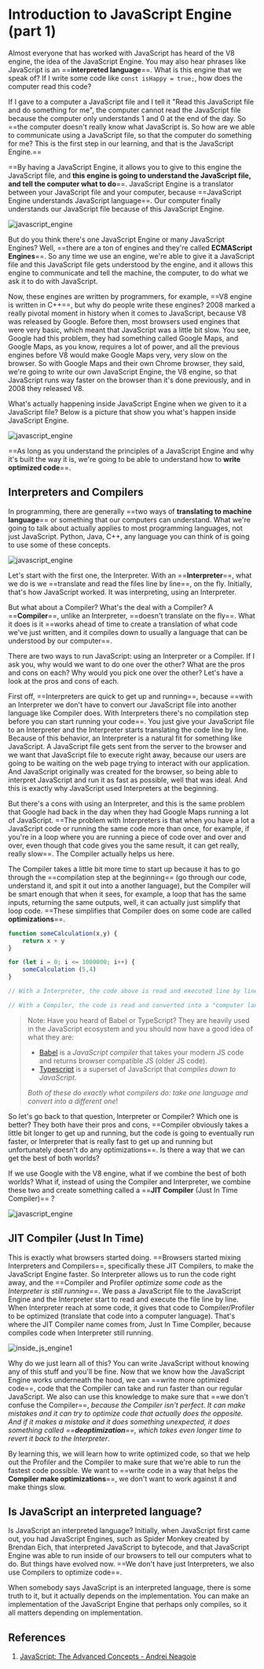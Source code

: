# Introduction to JavaScript Engine (part 1)

Almost everyone that has worked with JavaScript has heard of the V8 engine, the idea of the JavaScript Engine. You may also hear phrases like JavaScript is an ==**interpreted language**==. What is this engine that we speak of? If I write some code like `const isHappy = true;`, how does the computer read this code?

If I gave to a computer a JavaScript file and I tell it "Read this JavaScript file and do something for me", the computer cannot read the JavaScript file because the computer only understands 1 and 0 at the end of the day. So ==the computer doesn't really know what JavaScript is. So how are we able to communicate using a JavaScript file, so that the computer do something for me? This is the first step in our learning, and that is the JavaScript Engine.==

==By having a JavaScript Engine, it allows you to give to this engine the JavaScript file, and **this engine is going to understand the JavaScript file, and tell the computer what to do**==. JavaScript Engine is a translator between your JavaScript file and your computer, because ==JavaScript Engine understands JavaScript language==. Our computer finally understands our JavaScript file because of this JavaScript Engine.

![javascript_engine](../../img/javascript_engine.jpg)

But do you think there's one JavaScript Engine or many JavaScript Engines? Well, ==there are a ton of engines and they're called **ECMAScript Engines**==. So any time we use an engine, we're able to give it a JavaScript file and this JavaScript file gets understood by the engine, and it allows this engine to communicate and tell the machine, the computer, to do what we ask it to do with JavaScript.

Now, these engines are written by programmers, for example, ==V8 engine is written in C++==, but why do people write these engines? 2008 marked a really pivotal moment in history when it comes to JavaScript, because V8 was released by Google. Before then, most browsers used engines that were very basic, which meant that JavaScript was a little bit slow. You see, Google had this problem, they had something called Google Maps, and Google Maps, as you know, requires a lot of power, and all the previous engines before V8 would make Google Maps very, very slow on the browser. So with Google Maps and their own Chrome browser, they said, we're going to write our own JavaScript Engine, the V8 engine, so that JavaScript runs way faster on the browser than it's done previously, and in 2008 they released V8.

What's actually happening inside JavaScript Engine when we given to it a JavaScript file? Below is a picture that show you what's happen inside JavaScript Engine. 

![javascript_engine](../../img/inside_js_engine.jpg)

==As long as you understand the principles of a JavaScript Engine and why it's built the way it is, we're going to be able to understand how to **write optimized code**==.

## Interpreters and Compilers

In programming, there are generally ==two ways of **translating to machine language**== or something that our computers can understand. What we're going to talk about actually applies to most programming languages, not just JavaScript. Python, Java, C++, any language you can think of is going to use some of these concepts.

![javascript_engine](../../img/interpreter_compiler.jpg)

Let's start with the first one, the Interpreter. With an ==**Interpreter**==, what we do is we ==translate and read the files line by line==, on the fly. Initially, that's how JavaScript worked. It was interpreting, using an Interpreter.

But what about a Compiler? What's the deal with a Compiler? A ==**Compiler**==, unlike an Interpreter, ==doesn't translate on the fly==. What it does is it ==works ahead of time to create a translation of what code we've just written, and it compiles down to usually a language that can be understood by our computer==.

There are two ways to run JavaScript: using an Interpreter or a Compiler. If I ask you, why would we want to do one over the other? What are the pros and cons on each? Why would you pick one over the other? Let's have a look at the pros and cons of each.

First off, ==Interpreters are quick to get up and running==, because ==with an Interpreter we don't have to convert our JavaScript file into another language like Compiler does. With Interpreters there's no compilation step before you can start running your code==. You just give your JavaScript file to an Interpreter and the Interpreter starts translating the code line by line. Because of this behavior, an Interpreter is a natural fit for something like JavaScript. A JavaScript file gets sent from the server to the browser and we want that JavaScript file to execute right away, because our users are going to be waiting on the web page trying to interact with our application. And JavaScript originally was created for the browser, so being able to interpret JavaScript and run it as fast as possible, well that was ideal. And this is exactly why JavaScript used Interpreters at the beginning.

But there's a cons with using an Interpreter, and this is the same problem that Google had back in the day when they had Google Maps running a lot of JavaScript. ==The problem with Interpreters is that when you have a lot a JavaScript code or running the same code more than once, for example, if you're in a loop where you are running a piece of code over and over and over, even though that code gives you the same result, it can get really, really slow==. The Compiler actually helps us here.

The Compiler takes a little bit more time to start up because it has to go through the ==compilation step at the beginning== (go through our code, understand it, and spit it out into a another language), but the Compiler will be smart enough that when it sees, for example, a loop that has the same inputs, returning the same outputs, well, it can actually just simplify that loop code. ==These simplifies that Compiler does on some code are called **optimizations**==.

```js
function someCalculation(x,y) { 
    return x + y
}

for (let i = 0; i <= 1000000; i++) {
    someCalculation (5,4)
}

// With a Interpreter, the code above is read and executed line by line, and someCalculation() is executed for 1.000.000 times.

// With a Compiler, the code is read and converted into a "computer language" code, and after that the "computer language" code is executed. With a Compiler, instead of calling someCalculation() 1.000.000 times like Interpreter does, Compiler can just replace someCalculation function with something like 9, because he know that we want to return 9. A Compiler doesn't need to repeat the translation for each pass through in that loop. These sort of edits that Compiler do are called optimizations.
```

> Note: Have you heard of Babel or TypeScript? They are heavily used in the JavaScript ecosystem and you should now have a good idea of what they are:
>
> - [Babel](https://babeljs.io/) is a _JavaScript compiler_ that takes your modern JS code and returns browser compatible JS (older JS code).
> - [Typescript](https://www.typescriptlang.org/) is a superset of JavaScript that _compiles down to JavaScript_.
>
> _Both of these do exactly what compilers do: take one language and convert into a different one_!

So let's go back to that question, Interpreter or Compiler? Which one is better? They both have their pros and cons, ==Compiler obviously takes a little bit longer to get up and running, but the code is going to eventually run faster, or Interpreter that is really fast to get up and running but unfortunately doesn't do any optimizations==. Is there a way that we can get the best of both worlds?

If we use Google with the V8 engine, what if we combine the best of both worlds? What if, instead of using the Compiler and Interpreter, we combine these two and create something called a ==**JIT Compiler** (Just In Time Compiler)== ?

![javascript_engine](../../img/jit_compiler.jpg)

## JIT Compiler (Just In Time)

This is exactly what browsers started doing. ==Browsers started mixing Interpreters and Compilers==, specifically these JIT Compilers, to make the JavaScript Engine faster. So Interpreter allows us to run the code right away, and the ==Compiler and Profiler _optimize some code_ as the _Interpreter is still running_==.  We pass a JavaScript file to the JavaScript Engine and the Interpreter start to read and execute the file line by line. When Interpreter reach at some code, it gives that code to Compiler/Profiler to be optimized (translate that code into a computer language). That's where the JIT Compiler name comes from, Just In Time Compiler, because compiles code when Interpreter still running.

![inside_js_engine1](../../img/inside_js_engine1.jpg)

Why do we just learn all of this? You can write JavaScript without knowing any of this stuff and you'll be fine. Now that we know how the JavaScript Engine works underneath the hood, we can ==write more optimized code==, code that the Compiler can take and run faster than our regular JavaScript. We also can use this knowledge to make sure that ==we don't confuse the Compiler==, *because the Compiler isn't perfect. It can make mistakes and it can try to optimize code that actually does the opposite. And if it makes a mistake and it does something unexpected, it does something called ==**deoptimization**==, which takes even longer time to revert it back to the Interpreter*.

By learning this, we will learn how to write optimized code, so that we help out the Profiler and the Compiler to make sure that we're able to run the fastest code possible. We want to ==write code in a way that helps the **Compiler make optimizations**==, we don't want to work against it and make things slow.

## Is JavaScript an interpreted language?

Is JavaScript an interpreted language? Initially, when JavaScript first came out, you had JavaScript Engines, such as Spider Monkey created by Brendan Eich, that interpreted JavaScript to bytecode, and that JavaScript Engine was able to run inside of our browsers to tell our computers what to do. But things have evolved now. ==We don't have just Interpreters, we also use Compilers to optimize code==.

When somebody says JavaScript is an interpreted language, there is some truth to it, but it actually depends on the implementation. You can make an implementation of the JavaScript Engine that perhaps only compiles, so it all matters depending on implementation.

## References

1. [JavaScript: The Advanced Concepts - Andrei Neagoie](https://www.udemy.com/course/advanced-javascript-concepts/)
